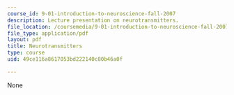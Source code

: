 ```yaml
---
course_id: 9-01-introduction-to-neuroscience-fall-2007
description: Lecture presentation on neurotransmitters.
file_location: /coursemedia/9-01-introduction-to-neuroscience-fall-2007/49ce116a8617053bd222140c80b46a0f_05_ch6_neuro_lec.pdf
file_type: application/pdf
layout: pdf
title: Neurotransmitters
type: course
uid: 49ce116a8617053bd222140c80b46a0f

---
```

None